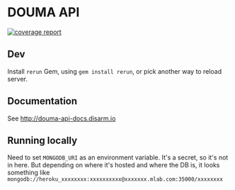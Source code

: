 # DOUMA API

[![coverage report](https://gitlab.com/disarm/douma.api/badges/master/coverage.svg)](https://gitlab.com/disarm/douma.api/commits/master)

## Dev

Install `rerun` Gem, using `gem install rerun`, or pick another way to reload server.

## Documentation

See http://douma-api-docs.disarm.io

## Running locally

Need to set `MONGODB_URI` as an environment variable. It's a secret, so it's not in here. But depending on where it's hosted and where the DB is, it looks something like `mongodb://heroku_xxxxxxxx:xxxxxxxxxx@xxxxxxx.mlab.com:35000/xxxxxxxx`